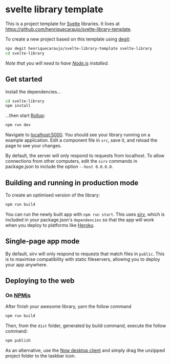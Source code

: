 # svelte library template

This is a project template for [Svelte](https://svelte.dev) libraries. It lives at https://github.com/henriquecaraujo/svelte-library-template.

To create a new project based on this template using [degit](https://github.com/Rich-Harris/degit):

```bash
npx degit henriquecaraujo/svelte-library-template svelte-library
cd svelte-library
```

_Note that you will need to have [Node.js](https://nodejs.org) installed._

## Get started

Install the dependencies...

```bash
cd svelte-library
npm install
```

...then start [Rollup](https://rollupjs.org):

```bash
npm run dev
```

Navigate to [localhost:5000](http://localhost:5000). You should see your library running on a example application. Edit a component file in `src`, save it, and reload the page to see your changes.

By default, the server will only respond to requests from localhost. To allow connections from other computers, edit the `sirv` commands in package.json to include the option `--host 0.0.0.0`.

## Building and running in production mode

To create an optimised version of the library:

```bash
npm run build
```

You can run the newly built app with `npm run start`. This uses [sirv](https://github.com/lukeed/sirv), which is included in your package.json's `dependencies` so that the app will work when you deploy to platforms like [Heroku](https://heroku.com).

## Single-page app mode

By default, sirv will only respond to requests that match files in `public`. This is to maximise compatibility with static fileservers, allowing you to deploy your app anywhere.

## Deploying to the web

### On [NPMjs](https://www.npmjs.com/)

After finish your awesome library, yarn the follow command

```bash
npm run build
```

Then, from the `dist` folder, generated by build command, execute the follow command:

```bash
npm publish
```

As an alternative, use the [Now desktop client](https://zeit.co/download) and simply drag the unzipped project folder to the taskbar icon.
